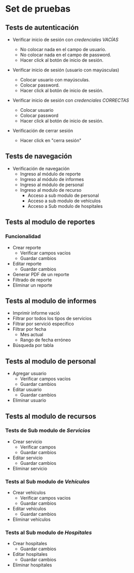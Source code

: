 # Set de pruebas

## Tests de autenticación
- Verificar inicio de sesión con *credenciales VACÍAS*
    - No colocar nada en el campo de usuario.
    - No colocar nada en el campo de password.
    - Hacer click al botón de inicio de sesión.

- Verificar inicio de sesión (usuario con mayúsculas)
    - Colocar usuario con mayúsculas.
    - Colocar password.
    - Hacer click al botón de inicio de sesión.

- Verificar inicio de sesión con *credenciales CORRECTAS*
    - Colocar usuario
    - Colocar password
    - Hacer click al botón de inicio de sesión.

- Verificación de cerrar sesión
    - Hacer click en "cerra sesión"

## Tests de navegación

- Verificación de navegación
    - Ingreso al módulo de reporte
    - Ingreso al módulo de informes
    - Ingreso al módulo de personal
    - Ingreso al modulo de recurso
        - Acceso a sub modulo de personal
        - Acceso a sub modulo de vehículos
        - Acceso a Sub modulo de hospitales

## Tests al modulo de reportes

### Funcionalidad
- Crear reporte
    - Verificar campos vacíos
    - Guardar cambios
- Editar reporte
    - Guardar cambios
- Generar PDF de un reporte
- Filtrado de reporte
- Eliminar un reporte

## Tests al modulo de informes
- Imprimir informe vació
- Filtrar por todos los tipos de servicios
- Filtrar por servició especifico
- Filtrar por fecha
    - Mes actual 
    - Rango de fecha erróneo
- Búsqueda por tabla

## Tests al modulo de personal
- Agregar usuario
    - Verificar campos vacíos
    - Guardar cambios
- Editar usuario
    - Guardar cambios
- Eliminar usuario

## Tests al modulo de recursos

### Tests de Sub modulo de *Servicios*
- Crear servicio
    - Verificar campos
    - Guardar cambios
- Editar servicio
    - Guardar cambios
- Eliminar servicio 

### Tests al Sub modulo de *Vehículos*
- Crear vehículos
    - Verificar campos vacios
    - Guardar cambios
- Editar vehículos
    - Guardar cambios
- Eliminar vehículos 

### Tests al Sub modulo de *Hospitales*
- Crear hospitales
    - Guardar cambios
- Editar hospitales
    - Guardar cambios
- Eliminar hospitales 
